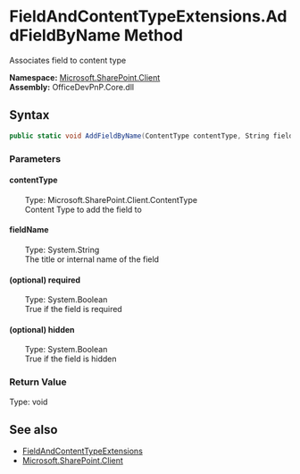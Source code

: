 # FieldAndContentTypeExtensions.AddFieldByName Method  
 Associates field to content type   

**Namespace:** [Microsoft.SharePoint.Client](Microsoft.SharePoint.Client.md)  
**Assembly:** OfficeDevPnP.Core.dll  
## Syntax
```C#
public static void AddFieldByName(ContentType contentType, String fieldName, Boolean required, Boolean hidden)
```
### Parameters
#### contentType  
&emsp;&emsp;Type: Microsoft.SharePoint.Client.ContentType  
&emsp;&emsp;Content Type to add the field to  

  

#### fieldName  
&emsp;&emsp;Type: System.String  
&emsp;&emsp;The title or internal name of the field  

  

#### (optional) required  
&emsp;&emsp;Type: System.Boolean  
&emsp;&emsp;True if the field is required  

  

#### (optional) hidden  
&emsp;&emsp;Type: System.Boolean  
&emsp;&emsp;True if the field is hidden  

  

### Return Value
Type: void  

## See also
- [FieldAndContentTypeExtensions](Microsoft.SharePoint.Client.FieldAndContentTypeExtensions.md) 
- [Microsoft.SharePoint.Client](Microsoft.SharePoint.Client.md) 
